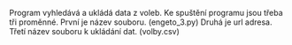 Program vyhledává a ukládá data z voleb.
Ke spuštění programu jsou třeba tři proměnné.
První je název souboru. (engeto_3.py)
Druhá je url adresa.
Třetí název souboru k ukládání dat. (volby.csv)